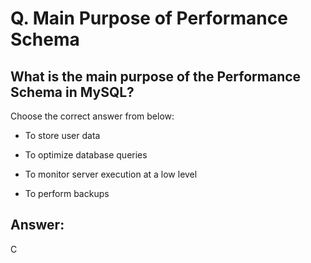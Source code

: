 # Q. Main Purpose of Performance Schema

## What is the main purpose of the Performance Schema in MySQL?

Choose the correct answer from below:

- To store user data

- To optimize database queries

- To monitor server execution at a low level

- To perform backups

## Answer:
C
